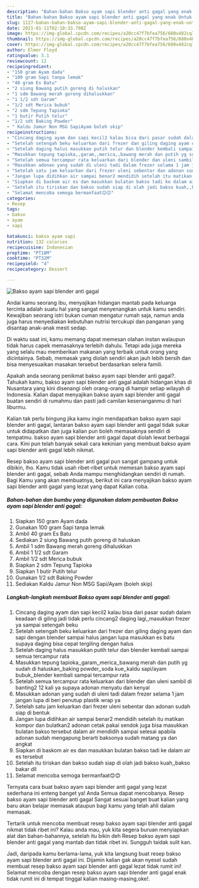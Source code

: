 ```yaml
---
description: "Bahan-bahan Bakso ayam sapi blender anti gagal yang enak Untuk Jualan"
title: "Bahan-bahan Bakso ayam sapi blender anti gagal yang enak Untuk Jualan"
slug: 1127-bahan-bahan-bakso-ayam-sapi-blender-anti-gagal-yang-enak-untuk-jualan
date: 2021-01-11T02:10:33.798Z
image: https://img-global.cpcdn.com/recipes/a20cc47f7bfea756/680x482cq70/bakso-ayam-sapi-blender-anti-gagal-foto-resep-utama.jpg
thumbnail: https://img-global.cpcdn.com/recipes/a20cc47f7bfea756/680x482cq70/bakso-ayam-sapi-blender-anti-gagal-foto-resep-utama.jpg
cover: https://img-global.cpcdn.com/recipes/a20cc47f7bfea756/680x482cq70/bakso-ayam-sapi-blender-anti-gagal-foto-resep-utama.jpg
author: Elmer Floyd
ratingvalue: 3.1
reviewcount: 12
recipeingredient:
- "150 gram Ayam dada"
- "100 gram Sapi tanpa lemak"
- "40 gram Es Batu"
- "2 siung Bawang putih goreng di haluskan"
- "1 sdm Bawang merah goreng dihaluskkan"
- "1 1/2 sdt Garam"
- "1/2 sdt Merica bubuk"
- "2 sdm Tepung Tapioka"
- "1 butir Putih telur"
- "1/2 sdt Baking Powder"
- " Kaldu Jamur Non MSG SapiAyam boleh skip"
recipeinstructions:
- "Cincang daging ayam dan sapi kecil2 kalau bisa dari pasar sudah dalam keadaan di giling jadi tidak perlu cincang2 daging lagi,,masukkan frezer ya sampai setengah beku"
- "Setelah setengah beku keluarkan dari frezer dan giling daging ayam dan sapi dengan blender sampai halus jangan lupa masukkan es batu supaya daging bisa cepat tergiling dengan halus"
- "Setelah daging halus masukkan putih telur dan blender kembali sampai semua tercampur rata"
- "Masukkan tepung tapioka,,garam,,merica,,bawang merah dan putih yg sudah di haluskan,,baking powder,,soda kue,,kaldu sapi/ayam bubuk,,blender kembali sampai tercampur rata"
- "Setelah semua tercampur rata keluarkan dari blender dan uleni sambil di banting2 12 kali ya supaya adonan menyatu dan kenyal"
- "Masukkan adonan yang sudah di uleni tadi dalam frezer selama 1 jam jangan lupa di beri penutup plastik wrap ya"
- "Setelah satu jam keluarkan dari frezer uleni sebentar dan adonan sudah siap di bentuk"
- "Jangan lupa didihkan air sampai benar2 mendidih setelah itu matikan kompor dan bulatkan2 adonan cetak pakai sendok juga bisa masukkan bulatan bakso tersebut dalam air mendidih sampai selesai apabila adonan sudah mengapung berarti baksonya sudah matang ya dan angkat"
- "Siapkan di baskom air es dan masukkan bulatan bakso tadi ke dalam air es tersebut"
- "Setelah itu tiriskan dan bakso sudah siap di olah jadi bakso kuah,,bakso bakar dll"
- "Selamat mencoba semoga bermanfaat😊😊"
categories:
- Resep
tags:
- bakso
- ayam
- sapi

katakunci: bakso ayam sapi 
nutrition: 132 calories
recipecuisine: Indonesian
preptime: "PT18M"
cooktime: "PT32M"
recipeyield: "4"
recipecategory: Dessert

---
```



![Bakso ayam sapi blender anti gagal](https://img-global.cpcdn.com/recipes/a20cc47f7bfea756/680x482cq70/bakso-ayam-sapi-blender-anti-gagal-foto-resep-utama.jpg)

Andai kamu seorang ibu, menyajikan hidangan mantab pada keluarga tercinta adalah suatu hal yang sangat menyenangkan untuk kamu sendiri. Kewajiban seorang istri bukan cuman mengatur rumah saja, namun anda juga harus menyediakan kebutuhan nutrisi tercukupi dan panganan yang disantap anak-anak mesti sedap.

Di waktu  saat ini, kamu memang dapat memesan olahan instan walaupun tidak harus capek memasaknya terlebih dahulu. Tetapi ada juga mereka yang selalu mau memberikan makanan yang terbaik untuk orang yang dicintainya. Sebab, memasak yang diolah sendiri akan jauh lebih bersih dan bisa menyesuaikan masakan tersebut berdasarkan selera famili. 



Apakah anda seorang penikmat bakso ayam sapi blender anti gagal?. Tahukah kamu, bakso ayam sapi blender anti gagal adalah hidangan khas di Nusantara yang kini disenangi oleh orang-orang di hampir setiap wilayah di Indonesia. Kalian dapat menyajikan bakso ayam sapi blender anti gagal buatan sendiri di rumahmu dan pasti jadi camilan kesenanganmu di hari liburmu.

Kalian tak perlu bingung jika kamu ingin mendapatkan bakso ayam sapi blender anti gagal, lantaran bakso ayam sapi blender anti gagal tidak sukar untuk didapatkan dan juga kalian pun boleh memasaknya sendiri di tempatmu. bakso ayam sapi blender anti gagal dapat diolah lewat berbagai cara. Kini pun telah banyak sekali cara kekinian yang membuat bakso ayam sapi blender anti gagal lebih nikmat.

Resep bakso ayam sapi blender anti gagal pun sangat gampang untuk dibikin, lho. Kamu tidak usah ribet-ribet untuk memesan bakso ayam sapi blender anti gagal, sebab Anda mampu menghidangkan sendiri di rumah. Bagi Kamu yang akan membuatnya, berikut ini cara menyajikan bakso ayam sapi blender anti gagal yang lezat yang dapat Kalian coba.

<!--inarticleads1-->

##### Bahan-bahan dan bumbu yang digunakan dalam pembuatan Bakso ayam sapi blender anti gagal:

1. Siapkan 150 gram Ayam dada
1. Gunakan 100 gram Sapi tanpa lemak
1. Ambil 40 gram Es Batu
1. Sediakan 2 siung Bawang putih goreng di haluskan
1. Ambil 1 sdm Bawang merah goreng dihaluskkan
1. Ambil 1 1/2 sdt Garam
1. Ambil 1/2 sdt Merica bubuk
1. Siapkan 2 sdm Tepung Tapioka
1. Siapkan 1 butir Putih telur
1. Gunakan 1/2 sdt Baking Powder
1. Sediakan  Kaldu Jamur Non MSG Sapi/Ayam (boleh skip)




<!--inarticleads2-->

##### Langkah-langkah membuat Bakso ayam sapi blender anti gagal:

1. Cincang daging ayam dan sapi kecil2 kalau bisa dari pasar sudah dalam keadaan di giling jadi tidak perlu cincang2 daging lagi,,masukkan frezer ya sampai setengah beku
1. Setelah setengah beku keluarkan dari frezer dan giling daging ayam dan sapi dengan blender sampai halus jangan lupa masukkan es batu supaya daging bisa cepat tergiling dengan halus
1. Setelah daging halus masukkan putih telur dan blender kembali sampai semua tercampur rata
1. Masukkan tepung tapioka,,garam,,merica,,bawang merah dan putih yg sudah di haluskan,,baking powder,,soda kue,,kaldu sapi/ayam bubuk,,blender kembali sampai tercampur rata
1. Setelah semua tercampur rata keluarkan dari blender dan uleni sambil di banting2 12 kali ya supaya adonan menyatu dan kenyal
1. Masukkan adonan yang sudah di uleni tadi dalam frezer selama 1 jam jangan lupa di beri penutup plastik wrap ya
1. Setelah satu jam keluarkan dari frezer uleni sebentar dan adonan sudah siap di bentuk
1. Jangan lupa didihkan air sampai benar2 mendidih setelah itu matikan kompor dan bulatkan2 adonan cetak pakai sendok juga bisa masukkan bulatan bakso tersebut dalam air mendidih sampai selesai apabila adonan sudah mengapung berarti baksonya sudah matang ya dan angkat
1. Siapkan di baskom air es dan masukkan bulatan bakso tadi ke dalam air es tersebut
1. Setelah itu tiriskan dan bakso sudah siap di olah jadi bakso kuah,,bakso bakar dll
1. Selamat mencoba semoga bermanfaat😊😊




Ternyata cara buat bakso ayam sapi blender anti gagal yang lezat sederhana ini enteng banget ya! Anda Semua dapat mencobanya. Resep bakso ayam sapi blender anti gagal Sangat sesuai banget buat kalian yang baru akan belajar memasak ataupun bagi kamu yang telah ahli dalam memasak.

Tertarik untuk mencoba membuat resep bakso ayam sapi blender anti gagal nikmat tidak ribet ini? Kalau anda mau, yuk kita segera buruan menyiapkan alat dan bahan-bahannya, setelah itu bikin deh Resep bakso ayam sapi blender anti gagal yang mantab dan tidak ribet ini. Sungguh taidak sulit kan. 

Jadi, daripada kamu berlama-lama, yuk kita langsung buat resep bakso ayam sapi blender anti gagal ini. Dijamin kalian gak akan nyesel sudah membuat resep bakso ayam sapi blender anti gagal lezat tidak rumit ini! Selamat mencoba dengan resep bakso ayam sapi blender anti gagal enak tidak rumit ini di tempat tinggal kalian masing-masing,oke!.

